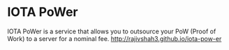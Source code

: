 # IOTA PoWer
IOTA PoWer is a service that allows you to outsource your PoW (Proof of Work) to a server for a nominal fee.
http://rajivshah3.github.io/iota-pow-er
